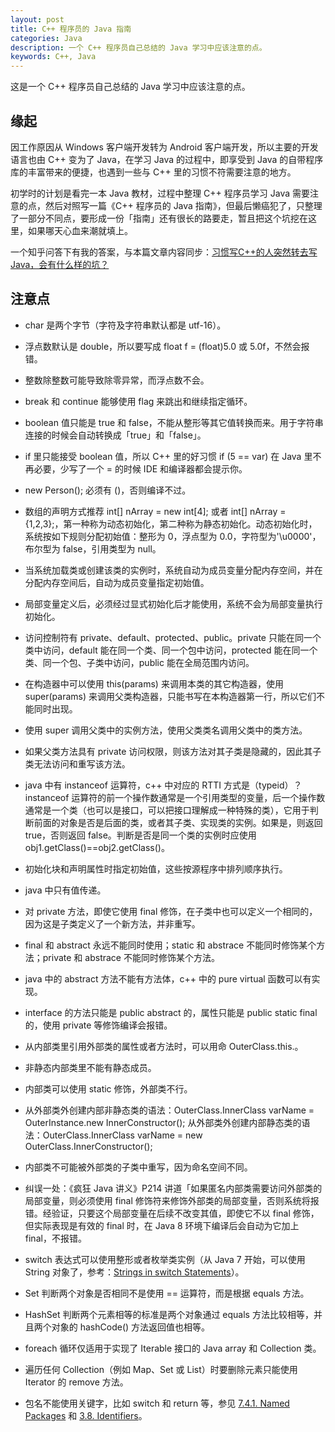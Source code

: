 ```yaml
---
layout: post
title: C++ 程序员的 Java 指南
categories: Java
description: 一个 C++ 程序员自己总结的 Java 学习中应该注意的点。
keywords: C++, Java
---
```


这是一个 C++ 程序员自己总结的 Java 学习中应该注意的点。

## 缘起

因工作原因从 Windows 客户端开发转为 Android 客户端开发，所以主要的开发语言也由 C++ 变为了 Java，在学习 Java 的过程中，即享受到 Java 的自带程序库的丰富带来的便捷，也遇到一些与 C++ 里的习惯不符需要注意的地方。

初学时的计划是看完一本 Java 教材，过程中整理 C++ 程序员学习 Java 需要注意的点，然后对照写一篇《C++ 程序员的 Java 指南》，但最后懒癌犯了，只整理了一部分不同点，要形成一份「指南」还有很长的路要走，暂且把这个坑挖在这里，如果哪天心血来潮就填上。

一个知乎问答下有我的答案，与本篇文章内容同步：[习惯写C++的人突然转去写Java，会有什么样的坑？](https://www.zhihu.com/question/49770330/answer/118395115?from=profile_answer_card)

## 注意点

* char 是两个字节（字符及字符串默认都是 utf-16）。

* 浮点数默认是 double，所以要写成 float f = (float)5.0 或 5.0f，不然会报错。

* 整数除整数可能导致除零异常，而浮点数不会。

* break 和 continue 能够使用 flag 来跳出和继续指定循环。

* boolean 值只能是 true 和 false，不能从整形等其它值转换而来。用于字符串连接的时候会自动转换成「true」和「false」。

* if 里只能接受 boolean 值，所以 C++ 里的好习惯 if (5 == var) 在 Java 里不再必要，少写了一个 = 的时候 IDE 和编译器都会提示你。

* new Person(); 必须有 ()，否则编译不过。

* 数组的声明方式推荐 int[] nArray = new int[4]; 或者 int[] nArray = {1,2,3};，第一种称为动态初始化，第二种称为静态初始化。动态初始化时，系统按如下规则分配初始值：整形为 0，浮点型为 0.0，字符型为'\u0000'，布尔型为 false，引用类型为 null。

* 当系统加载类或创建该类的实例时，系统自动为成员变量分配内存空间，并在分配内存空间后，自动为成员变量指定初始值。

* 局部变量定义后，必须经过显式初始化后才能使用，系统不会为局部变量执行初始化。

* 访问控制符有 private、default、protected、public。private 只能在同一个类中访问，default 能在同一个类、同一个包中访问，protected 能在同一个类、同一个包、子类中访问，public 能在全局范围内访问。

* 在构造器中可以使用 this(params) 来调用本类的其它构造器，使用 super(params) 来调用父类构造器，只能书写在本构造器第一行，所以它们不能同时出现。

* 使用 super 调用父类中的实例方法，使用父类类名调用父类中的类方法。

* 如果父类方法具有 private 访问权限，则该方法对其子类是隐藏的，因此其子类无法访问和重写该方法。

* java 中有 instanceof 运算符，c++ 中对应的 RTTI 方式是（typeid）？instanceof 运算符的前一个操作数通常是一个引用类型的变量，后一个操作数通常是一个类（也可以是接口，可以把接口理解成一种特殊的类），它用于判断前面的对象是否是后面的类，或者其子类、实现类的实例。如果是，则返回 true，否则返回 false。判断是否是同一个类的实例时应使用 obj1.getClass()==obj2.getClass()。

* 初始化块和声明属性时指定初始值，这些按源程序中排列顺序执行。

* java 中只有值传递。

* 对 private 方法，即使它使用 final 修饰，在子类中也可以定义一个相同的，因为这是子类定义了一个新方法，并非重写。

* final 和 abstract 永远不能同时使用；static 和 abstrace 不能同时修饰某个方法；private 和 abstrace 不能同时修饰某个方法。

* java 中的 abstract 方法不能有方法体，c++ 中的 pure virtual 函数可以有实现。

* interface 的方法只能是 public abstract 的，属性只能是 public static final 的，使用 private 等修饰编译会报错。

* 从内部类里引用外部类的属性或者方法时，可以用命 OuterClass.this.。

* 非静态内部类里不能有静态成员。

* 内部类可以使用 static 修饰，外部类不行。

* 从外部类外创建内部非静态类的语法：OuterClass.InnerClass varName = OuterInstance.new InnerConstructor();
  从外部类外创建内部静态类的语法：OuterClass.InnerClass varName = new OuterClass.InnerConstructor();

* 内部类不可能被外部类的子类中重写，因为命名空间不同。

* 纠误一处：《疯狂 Java 讲义》P214 讲道「如果匿名内部类需要访问外部类的局部变量，则必须使用 final 修饰符来修饰外部类的局部变量，否则系统将报错。经验证，只要这个局部变量在后续不改变其值，即使它不以 final 修饰，但实际表现是有效的 final 时，在 Java 8 环境下编译后会自动为它加上 final，不报错。

* switch 表达式可以使用整形或者枚举类实例（从 Java 7 开始，可以使用 String 对象了，参考：[Strings in switch Statements](http://docs.oracle.com/javase/7/docs/technotes/guides/language/strings-switch.html)）。

* Set 判断两个对象是否相同不是使用 == 运算符，而是根据 equals 方法。

* HashSet 判断两个元素相等的标准是两个对象通过 equals 方法比较相等，并且两个对象的 hashCode() 方法返回值也相等。

* foreach 循环仅适用于实现了 Iterable 接口的 Java array 和 Collection 类。

* 遍历任何 Collection（例如 Map、Set 或 List）时要删除元素只能使用 Iterator 的 remove 方法。

* 包名不能使用关键字，比如 switch 和 return 等，参见 [7.4.1. Named Packages](http://docs.oracle.com/javase/specs/jls/se8/html/jls-7.html#jls-7.4.1) 和 [3.8. Identifiers](http://docs.oracle.com/javase/specs/jls/se8/html/jls-3.html#jls-Identifier)。
